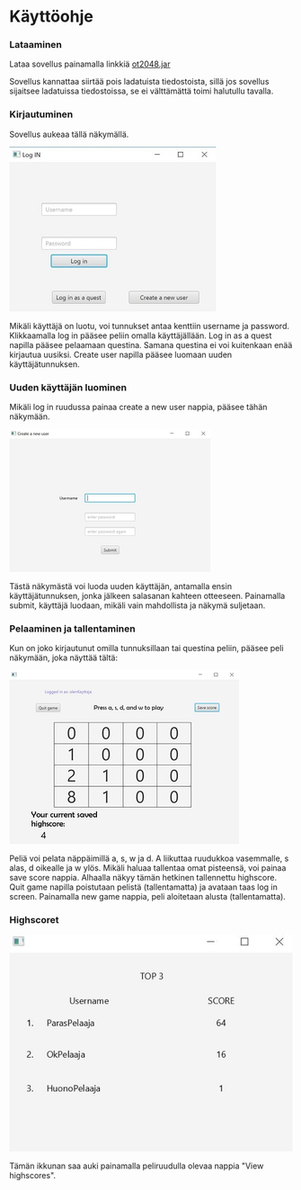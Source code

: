 # Käyttöohje

### Lataaminen

Lataa sovellus painamalla linkkiä [ot2048.jar](https://github.com/lehtoneo/ot-harjoitustyo/releases/download/Viikko7/ot2048.jar)

Sovellus kannattaa siirtää pois ladatuista tiedostoista, sillä jos sovellus sijaitsee ladatuissa tiedostoissa, se ei välttämättä toimi halutullu tavalla.

### Kirjautuminen
Sovellus aukeaa tällä näkymällä.


<img src="https://github.com/lehtoneo/ot-harjoitustyo/blob/master/ot2048/dokumentaatio/kuvia/logInKuva.JPG">


Mikäli käyttäjä on luotu, voi tunnukset antaa kenttiin username ja password. Klikkaamalla log in pääsee peliin omalla käyttäjällään.
Log in as a quest napilla pääsee pelaamaan questina. Samana questina ei voi kuitenkaan enää kirjautua uusiksi.
Create user napilla pääsee luomaan uuden käyttäjätunnuksen.
### Uuden käyttäjän luominen

Mikäli log in ruudussa painaa create a new user nappia, pääsee tähän näkymään.

<img src="https://github.com/lehtoneo/ot-harjoitustyo/blob/master/ot2048/dokumentaatio/kuvia/createUserKuva.JPG">

Tästä näkymästä voi luoda uuden käyttäjän, antamalla ensin käyttäjätunnuksen, jonka jälkeen salasanan kahteen otteeseen.
Painamalla submit, käyttäjä luodaan, mikäli vain mahdollista ja näkymä suljetaan.

### Pelaaminen ja tallentaminen

Kun on joko kirjautunut omilla tunnuksillaan tai questina peliin, pääsee peli näkymään, joka näyttää tältä:

<img src="https://github.com/lehtoneo/ot-harjoitustyo/blob/master/ot2048/dokumentaatio/kuvia/ohtePeliKuva.JPG">

Peliä voi pelata näppäimillä a, s, w ja d. A liikuttaa ruudukkoa vasemmalle, s alas, d oikealle ja w ylös. Mikäli haluaa tallentaa omat pisteensä, voi painaa save score nappia. Alhaalla näkyy tämän hetkinen tallennettu highscore. Quit game napilla poistutaan pelistä (tallentamatta) ja avataan taas log in screen. Painamalla new game nappia, peli aloitetaan alusta (tallentamatta).

### Highscoret

<img src="https://github.com/lehtoneo/ot-harjoitustyo/blob/master/ot2048/dokumentaatio/kuvia/highScoreKuva.JPG">

Tämän ikkunan saa auki painamalla peliruudulla olevaa nappia "View highscores".
